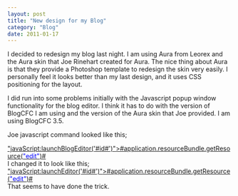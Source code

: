 ```yaml
---
layout: post
title: "New design for my Blog"
category: "Blog"
date: 2011-01-17
---
```



I decided to redesign my blog last night. I am using Aura from Leorex and the Aura skin that Joe Rinehart created for Aura. The nice thing about Aura is that they provide a Photoshop template to redesign the skin very easily. I personally feel it looks better than my last design, and it uses CSS positioning for the layout.

I did run into some problems initially with the Javascript popup window functionality for the blog editor. I think it has to do with the version of BlogCFC I am using and the version of the Aura skin that Joe provided. I am using BlogCFC 3.5.

Joe javascript command looked like this;

<div class="code"><font color="GREEN"><a href=<font color="BLUE">"javaScript:launchBlogEditor('#id#')"</font>></font>#application.resourceBundle.getResource(<font color="BLUE">"edit"</font>)#<font color="GREEN"></a></font></div>
I changed it to look like this;

<div class="code"><font color="GREEN"><a href=<font color="BLUE">"javaScript:launchEditor('#id#')"</font>></font>#application.resourceBundle.getResource(<font color="BLUE">"edit"</font>)#<font color="GREEN"></a></font></div>
That seems to have done the trick.